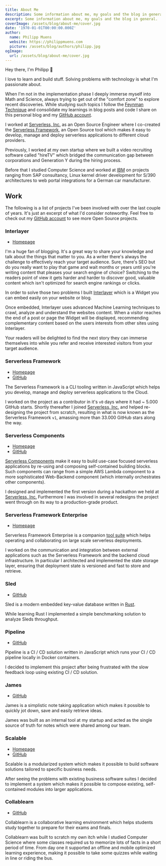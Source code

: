 ```yaml
---
title: About Me
description: Some information about me, my goals and the blog in general.
excerpt: Some information about me, my goals and the blog in general.
coverImage: /assets/blog/about-me/cover.jpg
date: '1970-01-01T00:00:00.000Z'
author:
  name: Philipp Muens
  website: https://philippmuens.com
  picture: /assets/blog/authors/philipp.jpg
ogImage:
  url: /assets/blog/about-me/cover.jpg
---
```


Hey there, I'm Philipp 👋

I love to learn and build stuff. Solving problems with technology is what I'm passionate about.

When I'm not in the implementation phase I deeply immerse myself into Math and Science, always trying to get out of the "comfort zone" to explore recent discoveries. While studying such topics I follow the [Feynman Technique](https://fs.blog/2012/04/feynman-technique/) and consolidate my learnings in blog posts and code I share on this personal blog and my [GitHub account](https://github.com/pmuens).

I worked at [Serverless, Inc.](http://serverless.com/) as an Open Source Engineer where I co-created the [Serverless Framework](https://github.com/serverless/serverless), an Open Source tool which makes it easy to develop, manage and deploy serverless applications to different cloud providers.

Previously, I worked at my own startup where we built a video recruiting software called "hireTV" which bridged the communication gap between corporations and Generation Y during the hiring process.

Before that I studied Computer Science and worked at [IBM](http://ibm.com/) on projects ranging from SAP consultancy, Linux kernel driver development for S/390 architectures to web portal integrations for a German car manufacturer.

## Work

The following is a list of projects I've been involved with over the last couple of years. It's just an excerpt of what I'd consider noteworthy. Feel free to check out my [GitHub account](https://github.com/pmuens) to see more Open Source projects.

### Interlayer

- [Homepage](https://interlayer.io)

I'm a huge fan of blogging. It's a great way to share your knowledge and talk about the things that matter to you. As a writer there's always the challenge to effectively reach your target audience. Sure, there's SEO but do you really want to play that game and wait months or years until you're writing content that pleases your search engine of choice? Switching to the readers point of view it gets harder and harder to discover good, valuable content which isn't optimized for search engine rankings or clicks.

In order to solve those two problems I built [Interlayer](https://interlayer.io) which is a Widget you can embed easily on your website or blog.

Once embedded, Interlayer uses advanced Machine Learning techniques to crawl, analyze and understand the websites content. When a visitor reaches the end of a post or page the Widget will be displayed, recommending complementary content based on the users interests from other sites using Interlayer.

Your readers will be delighted to find the next story they can immerse themselves into while you refer and receive interested visitors from your target audience.

### Serverless Framework

- [Homepage](https://serverless.com/cli/)
- [GitHub](https://github.com/serverless/serverless)

The Serverless Framework is a CLI tooling written in JavaScript which helps you develop, manage and deploy serverless applications to the Cloud.

I worked on the project as a contributor in it's `v0` days where it had ~ 5.000 GitHub starts. Shortly thereafter I joined [Serverless, Inc.](https://serverless.com) and helped re-designing the project from scratch, resulting in what is now known as the Serverless Framework `v1`, amassing more than 33.000 GitHub stars along the way.

### Serverless Components

- [Homepage](https://serverless.com/components/)
- [GitHub](https://github.com/serverless/components)

[Serverless Components](https://serverless.com/components/) make it easy to build use-case focused serverless applications by re-using and composing self-contained building blocks. Such components can range from a simple AWS Lambda component to a more sophisticated Web-Backend component (which internally orchestrates other components).

I designed and implemented the first version during a hackathon we held at [Serverless, Inc.](http://serverless.com/) Furthermore I was involved in several redesigns the project went through on its way to a production-grade product.

### Serverless Framework Enterprise

- [Homepage](https://serverless.com/enterprise/)

Serverless Framework Enterprise is a companion [tool suite](https://serverless.com/dashboard/) which helps operating and collaborating on large scale serverless deployments.

I worked on the communication and integration between external applications such as the Serverless Framework and the backend cloud infrastructure. In particular I architected and implemented the state storage layer, ensuring that deployment state is versioned and fast to store and retrieve.

### Sled

- [GitHub](https://github.com/spacejam/sled)

Sled is a modern embedded key-value database written in [Rust](https://www.rust-lang.org).

While learning Rust I implemented a simple benchmarking solution to analyze Sleds throughput.

### Pipeline

- [GitHub](https://github.com/pmuens/pipeline)

Pipeline is a CI / CD solution written in JavaScript which runs your CI / CD pipeline locally in Docker containers.

I decided to implement this project after being frustrated with the slow feedback loop using existing CI / CD solution.

### James

- [GitHub](https://github.com/pmuens/james)

James is a simplistic note taking application which makes it possible to quickly jot down, save and easily retrieve ideas.

James was built as an internal tool at my startup and acted as the single source of truth for notes which were shared among our team.

### Scalable

- [Homepage](http://sclbl.com/)
- [GitHub](https://github.com/sclbl)

Scalable is a modularized system which makes it possible to build software solutions tailored to specific business needs.

After seeing the problems with existing business software suites I decided to implement a system which makes it possible to compose existing, self-contained modules into larger applications.

### Collablearn

- [GitHub](https://github.com/pmuens/collablearn)

Collablearn is a collaborative learning environment which helps students study together to prepare for their exams and finals.

Collablearn was built to scratch my own itch while I studied Computer Science where some classes required us to memorize lots of facts in a short period of time. From day one it supported an offline and mobile optimized learning experience, making it possible to take some quizzes while waiting in line or riding the bus.
